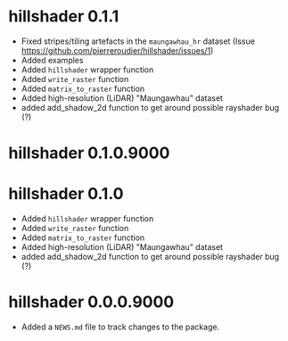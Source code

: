 <!-- NEWS.md is maintained by https://cynkra.github.io/fledge, do not edit -->

# hillshader 0.1.1

- Fixed stripes/tiling artefacts in the `maungawhau_hr` dataset (Issue https://github.com/pierreroudier/hillshader/issues/1)
- Added examples
- Added `hillshader` wrapper function
- Added `write_raster` function
- Added `matrix_to_raster` function
- Added high-resolution (LiDAR) "Maungawhau" dataset
- added add_shadow_2d function to get around possible rayshader bug (?)


# hillshader 0.1.0.9000

# hillshader 0.1.0

- Added `hillshader` wrapper function
- Added `write_raster` function
- Added `matrix_to_raster` function
- Added high-resolution (LiDAR) "Maungawhau" dataset
- added add_shadow_2d function to get around possible rayshader bug (?)


# hillshader 0.0.0.9000

* Added a `NEWS.md` file to track changes to the package.
